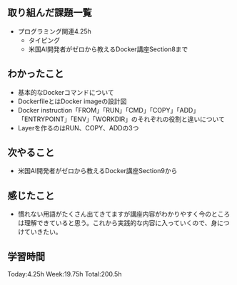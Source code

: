 ## 取り組んだ課題一覧
- プログラミング関連4.25h
    - タイピング
    - 米国AI開発者がゼロから教えるDocker講座Section8まで
## わかったこと
- 基本的なDockerコマンドについて
- DockerfileとはDocker imageの設計図
- Docker instruction「FROM」「RUN」「CMD」「COPY」「ADD」「ENTRYPOINT」「ENV」「WORKDIR」のそれぞれの役割と違いについて
- Layerを作るのはRUN、COPY、ADDの3つ
## 次やること
- 米国AI開発者がゼロから教えるDocker講座Section9から    
## 感じたこと
- 慣れない用語がたくさん出てきてますが講座内容がわかりやすく今のところは理解できていると思う。これから実践的な内容に入っていくので、身につけていきたい。
## 学習時間
Today:4.25h Week:19.75h Total:200.5h